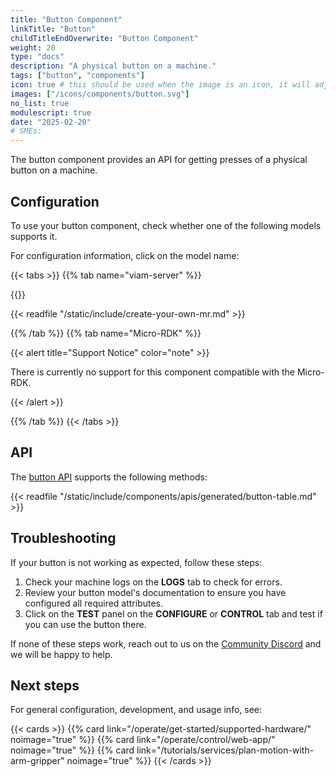 ```yaml
---
title: "Button Component"
linkTitle: "Button"
childTitleEndOverwrite: "Button Component"
weight: 20
type: "docs"
description: "A physical button on a machine."
tags: ["button", "components"]
icon: true # this should be used when the image is an icon, it will adjust the sizing and object-fit
images: ["/icons/components/button.svg"]
no_list: true
modulescript: true
date: "2025-02-20"
# SMEs:
---
```


The button component provides an API for getting presses of a physical button on a machine.

## Configuration

To use your button component, check whether one of the following models supports it.

For configuration information, click on the model name:

{{< tabs >}}
{{% tab name="viam-server" %}}

{{<resources api="rdk:component:button" type="component" no-intro="true">}}

{{< readfile "/static/include/create-your-own-mr.md" >}}

{{% /tab %}}
{{% tab name="Micro-RDK" %}}

{{< alert title="Support Notice" color="note" >}}

There is currently no support for this component compatible with the Micro-RDK.

{{< /alert >}}

{{% /tab %}}
{{< /tabs >}}

## API

The [button API](/dev/reference/apis/components/button/) supports the following methods:

{{< readfile "/static/include/components/apis/generated/button-table.md" >}}

## Troubleshooting

If your button is not working as expected, follow these steps:

1. Check your machine logs on the **LOGS** tab to check for errors.
2. Review your button model's documentation to ensure you have configured all required attributes.
3. Click on the **TEST** panel on the **CONFIGURE** or **CONTROL** tab and test if you can use the button there.

If none of these steps work, reach out to us on the [Community Discord](https://discord.gg/viam) and we will be happy to help.

## Next steps

For general configuration, development, and usage info, see:

{{< cards >}}
{{% card link="/operate/get-started/supported-hardware/" noimage="true" %}}
{{% card link="/operate/control/web-app/" noimage="true" %}}
{{% card link="/tutorials/services/plan-motion-with-arm-gripper" noimage="true" %}}
{{< /cards >}}

